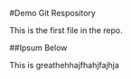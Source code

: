 #Demo Git Respository

This is the first file in the repo.


##Ipsum Below

This is greathehhajfhahjfajhja
